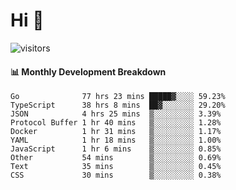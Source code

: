 # Hi 👋
 
![visitors](https://visitor-badge.glitch.me/badge?page_id=sorcererxw.sorcererx)

#### 📊 Monthly Development Breakdown

<!--START_SECTION:waka-->
```text
Go              77 hrs 23 mins █████▓░░░░ 59.23%
TypeScript      38 hrs 8 mins  ██▓░░░░░░░ 29.20%
JSON            4 hrs 25 mins  ▒░░░░░░░░░ 3.39%
Protocol Buffer 1 hr 40 mins   ▒░░░░░░░░░ 1.28%
Docker          1 hr 31 mins   ▒░░░░░░░░░ 1.17%
YAML            1 hr 18 mins   ▒░░░░░░░░░ 1.00%
JavaScript      1 hr 6 mins    ▒░░░░░░░░░ 0.85%
Other           54 mins        ▒░░░░░░░░░ 0.69%
Text            35 mins        ▒░░░░░░░░░ 0.45%
CSS             30 mins        ▒░░░░░░░░░ 0.38%
```
<!--END_SECTION:waka-->
